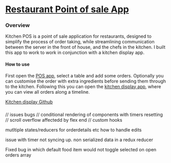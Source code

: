 # <a href="https://kitchenpos.netlify.app/">Restaurant Point of sale App</a>

### Overview

Kitchen POS is a point of sale application for restaurants, designed to simplify the process of order taking, while streamlining communication between the server in the front of house, and the chefs in the kitchen. I built this app to work  to work in conjunction with a kitchen display app.

#### How to use
First open the <a href="https://kitchenpos.netlify.app/">POS app</a>, select a table and add some orders. Optionally  you can customise the order with extra ingredients before sending them through to the kitchen.
Following this you can open the <a href="https://kitchenpos.netlify.app/">kitchen display app</a>, where you can view all orders along a timeline.

<a href="https://github.com/Fishamble/kitchen_back_end">Kitchen display Github</a>

### 


// issues bugs
// conditional rendering of components with timers resetting
// scroll overflow affectedd by flex end
// custom hooks

mutltiple states/reducers for orderdetails etc
how to handle edits

issue with timer not syncing up.
non serialized data in a redux reducer

Fixed bug in which default food item would not toggle selected on open orders array


